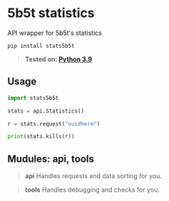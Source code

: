 # 5b5t statistics
API wrapper for 5b5t's statistics

`pip install stats5b5t`

> **Tested on: [Python 3.9](https://www.python.org/downloads/release/python-390)**

## Usage
```py
import stats5b5t

stats = api.Statistics()

r = stats.request("uuidhere")

print(stats.kills(r))
```

## Mudules: api, tools

> **api**
Handles requests and data sorting for you.

> **tools**
Handles debugging and checks for you.
